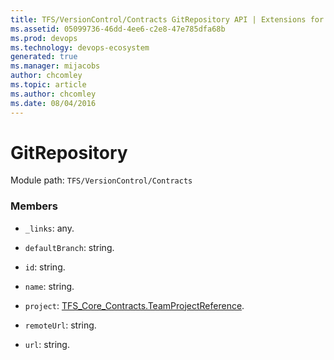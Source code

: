 ```yaml
---
title: TFS/VersionControl/Contracts GitRepository API | Extensions for Azure DevOps Services
ms.assetid: 05099736-46dd-4ee6-c2e8-47e785dfa68b
ms.prod: devops
ms.technology: devops-ecosystem
generated: true
ms.manager: mijacobs
author: chcomley
ms.topic: article
ms.author: chcomley
ms.date: 08/04/2016
---
```


# GitRepository

Module path: `TFS/VersionControl/Contracts`


### Members

* `_links`: any. 

* `defaultBranch`: string. 

* `id`: string. 

* `name`: string. 

* `project`: [TFS_Core_Contracts.TeamProjectReference](../../../TFS/Core/Contracts/TeamProjectReference.md). 

* `remoteUrl`: string. 

* `url`: string. 

